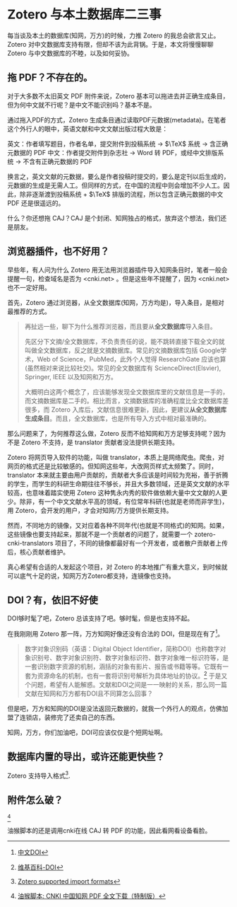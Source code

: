 # Zotero 与本土数据库二三事

每当谈及本土的数据库(知网，万方)的时候，力推 Zotero 的我总会欲言又止。Zotero 对中文数据库支持有限，但却不该为此背锅。于是，本文将慢慢聊聊 Zotero 与中文数据库的不睦，以及如何妥协。

## 拖 PDF？不存在的。

对于大多数不太旧英文 PDF 附件来说，Zotero 基本可以拖进去并正确生成条目，但为何中文就不行呢？是中文不能识别吗？基本不是。

通过拖入PDF的方式，Zotero 生成条目通过读取PDF元数据(metadata)。在笔者这个外行人的眼中，英语文献和中文文献出版过程大致是：

英文：作者填写题目，作者名单，提交附件到投稿系统 -> $\TeX$ 系统 -> 含正确元数据的 PDF
中文：作者提交附件到杂志社 -> Word 转 PDF，或经中文排版系统 -> 不含有正确元数据的 PDF

换言之，英文文献的元数据，要么是作者投稿时提交的，要么是定刊以后生成的，元数据的生成是无需人工。但同样的方式，在中国的流程中则会增加不少人工。因此，除非逐渐渡到投稿系统 + $\TeX$ 排版的流程，所以包含正确元数据的中文 PDF 还是很遥远的。

什么？你还想拖 CAJ？CAJ 是个封闭、知网独占的格式，放弃这个想法，我们还是朋友。

## 浏览器插件，也不好用？

早些年，有人问为什么 Zotero 用无法用浏览器插件导入知网条目时，笔者一般会提醒一句，检查域名是否为 <cnki.net> 。但是这些年不提醒了，因为 <cnki.net> 也不一定好用。

首先，Zotero 通过浏览器，从全文数据库(知网，万方均是)，导入条目，是相对最推荐的方式。

> 再扯远一些，聊下为什么推荐浏览器，而且要从**全文数据库**导入条目。
>
> 先区分下文摘/全文数据库，不负责责任的说，能不跳转直接下载全文的就叫做全文数据库，反之就是文摘数据库。常见的文摘数据库包括 Google学术，Web of Science，PubMed，此外个人觉得 ResearchGate 应该也算(虽然相对来说比较社交)。常见的全文数据库有 ScienceDirect(Elsvier), Springer, IEEE 以及知网和万方。
>
> 大概明白这两个概念了，应该能够发现全文数据库里的文献信息是一手的，而文摘数据库是二手的。相比而言，文摘数据库的准确程度比全文数据库差很多，而 Zotero 入库后，文献信息很难更新，因此，更建议**从全文数据库生成条目**。而且，全文数据库，也是所有导入方式中相对最准确的。

那么问题来了，为何推荐这么做，Zotero 反而不给知网和万方足够支持呢？因为不是 Zotero 不支持，是 translator 贡献者没法提供长期支持。

Zotero 将网页导入软件的功能，叫做 translator，本质上是网络爬虫。爬虫，对网页的格式还是比较敏感的。但知网这些年，大改网页样式太频繁了。同时，translator 本来就主要由用户贡献的，贡献者大多应该是时间较为充裕，善于折腾的学生，而学生的科研生命期往往不够长，并且大多数领域，还是英文文献的水平较高，也意味着踏实使用 Zotero 这种隽永内秀的软件做依赖大量中文文献的人更少。除非，有一个中文文献水平高的领域，有位常年科研(也就是老师而非学生)，用 Zotero，会开发的用户，才会对知网/万方提供长期支持。

然而，不同地方的镜像，又对应着各种不同年代(也就是不同格式)的知网。如果，这些镜像也要支持起来，那就不是一个贡献者的问题了，就需要一个 zotero-cnki-translators 项目了，不同的镜像都最好有一个开发者，或者散户贡献者上传后，核心贡献者维护。

真心希望有合适的人发起这个项目，对 Zotero 的本地推广有重大意义，到时候就可以底气十足的说，知网万方Zotero都支持，连镜像也支持。

## DOI？有，依旧不好使

DOI够时髦了吧，Zotero 总该支持了吧。够时髦，但是也支持不起。

在我刚刚用 Zotero 那一阵，万方知网好像还没有合法的 DOI，但是现在有了[^cn-doi]。

> 数字对象识别码（英语：Digital Object Identifier，简称DOI）也称数字对象识别号、数字对象识别符、数字对象标识符、数字对象唯一标识符等，是一套识别数字资源的机制，涵括的对象有影片、报告或书籍等等。它既有一套为资源命名的机制，也有一套将识别号解析为具体地址的协议。[^doi]
> 于是又个问题，希望有人能解惑。文献和DOI之间是一一映射的关系，那么同一篇文献在知网和万方都有DOI且不同算怎么回事？

但是吧，万方和知网的DOI是没法返回元数据的，就我一个外行人的观点，仿佛加盟了连锁店，装修完了还卖自己的东西。

知网，万方，你们加油吧，DOI可应该仅仅是个短网址啊。

## 数据库内置的导出，或许还能更快些？

Zotero 支持导入格式[^import_supported_formats].

## 附件怎么破？

[^cnki_pdf_js]

油猴脚本的还是调用cnki在线 CAJ 转 PDF 的功能，因此看网看设备看脸。

[^cn-doi]: [中文DOI](http://www.doi.org.cn/portal/index.htm)
[^doi]: [维基百科-DOI](https://zh.wikipedia.org/wiki/DOI)
[^import_supported_formats]: [Zotero supported import formats](https://www.zotero.org/support/kb/importing_standardized_formats)
[^cnki_pdf_js]: [油猴脚本: CNKI 中国知网 PDF 全文下载（特制版）](https://greasyfork.org/zh-CN/scripts/18842-cnki-%E4%B8%AD%E5%9B%BD%E7%9F%A5%E7%BD%91-pdf-%E5%85%A8%E6%96%87%E4%B8%8B%E8%BD%BD-%E7%89%B9%E5%88%B6%E7%89%88)